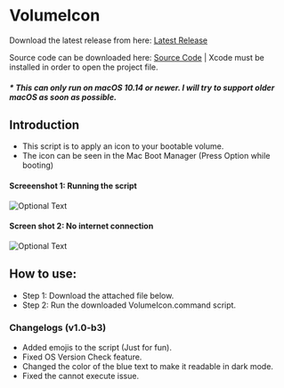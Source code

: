 # VolumeIcon

Download the latest release from here: [Latest Release](https://github.com/Minh-Ton/VolumeIcon/releases/latest)

Source code can be downloaded here: [Source Code](https://github.com/Minh-Ton/VolumeIcon/raw/resources/beta3_source.zip) | Xcode must be installed in order to open the project file.  

##### * This can only run on macOS 10.14 or newer. I will try to support older macOS as soon as possible.

## Introduction

- This script is to apply an icon to your bootable volume.
- The icon can be seen in the Mac Boot Manager (Press Option while booting)

#### Screeenshot 1: Running the script
![Optional Text](../resources/Screenshot1.png)
#### Screen shot 2: No internet connection
![Optional Text](../resources/Screenshot2.png)

## How to use:

- Step 1: Download the attached file below.
- Step 2: Run the downloaded VolumeIcon.command script.

### Changelogs (v1.0-b3)

- Added emojis to the script (Just for fun).
- Fixed OS Version Check feature.
- Changed the color of the blue text to make it readable in dark mode.
- Fixed the cannot execute issue.

